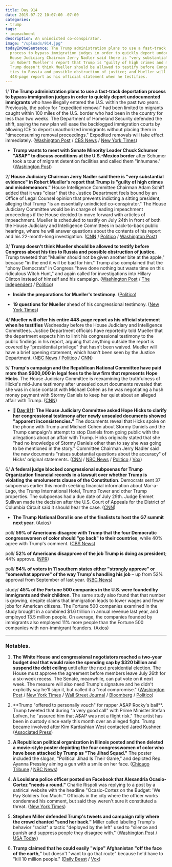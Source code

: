 ```yaml
---
title: Day 914
date: 2019-07-22 10:07:00 -07:00
categories:
- trump
tags:
- impeachment
description: An unindicted co-conspirator.
image: "/uploads/914.jpg"
todayInOneSentence: The Trump administration plans to use a fast-track deportation
  process to bypass immigration judges in order to quickly deport undocumented immigrants;
  House Judiciary Chairman Jerry Nadler said there is "very substantial evidence"
  in Robert Mueller's report that Trump is "guilty of high crimes and misdemeanors";
  Trump doesn't think Mueller should be allowed to testify before Congress about his
  ties to Russia and possible obstruction of justice; and Mueller will offer his entire
  448-page report as his official statement when he testifies.
---
```


1/ **The Trump administration plans to use a fast-track deportation process to bypass immigration judges in order to quickly deport undocumented immigrants** who have illegally entered the U.S. within the past two years. Previously, the policy for "expedited removal" had been limited to migrants caught within 100 miles of the U.S. border who had been in the country for less than two weeks. The Department of Homeland Security defended the shift, saying the new plan will ease the backlogged immigration courts by allowing ICE to deport unauthorized immigrants without placing them in "timeconsuming removal proceedings." Expedited removals will take effect immediately. ([Washington Post](https://www.washingtonpost.com/immigration/trump-administration-to-expand-its-power-to-deport-undocumented-immigrants/2019/07/22/76d09bc4-ac8e-11e9-bc5c-e73b603e7f38_story.html) / [CBS News](https://www.cbsnews.com/news/ice-gets-expanded-power-to-swiftly-deport-more-undocumented-immigrants/) / [New York Times](https://www.nytimes.com/2019/07/22/us/politics/trump-immigration-deportations.html))

* **Trump wants to meet with Senate Minority Leader Chuck Schumer "ASAP" to discuss conditions at the U.S.-Mexico border** after Schumer took a tour of migrant detention facilities and called them "inhumane." ([Washington Post](https://www.washingtonpost.com/politics/trump-says-he-wants-to-meet-with-schumer-asap-on-conditions-at-the-border/2019/07/22/ff60f84c-ac68-11e9-bc5c-e73b603e7f38_story.html?utm_term=.b41b89f0f2dd))

2/ **House Judiciary Chairman Jerry Nadler said there is "very substantial evidence" in Robert Mueller's report that Trump is "guilty of high crimes and misdemeanors."** House Intelligence Committee Chairman Adam Schiff added that it was "clear" that the Justice Department feels bound by an Office of Legal Counsel opinion that prevents indicting a sitting president, alleging that Trump "is an essentially unindicted co-conspirator." The House Judiciary Committee would be in charge of leading impeachment proceedings if the House decided to move forward with articles of impeachment. Mueller is scheduled to testify on July 24th in front of both the House Judiciary and Intelligence Committees in back-to-back public hearings, where he will answer questions about the contents of his report and his 22-month-long investigation. ([CNN](https://www.cnn.com/2019/07/21/politics/mueller-investigation-nadler-says-evidence-trump-guilty-high-crimes-misdemeanors/index.html) / [Politico](https://www.politico.com/story/2019/07/22/trump-mueller-testimony-1424608) / [Washington Post](https://www.washingtonpost.com/politics/ahead-of-mueller-hearing-nadler-says-there-is-substantial-evidence-trump-committed-high-crimes-and-misdemeanors/2019/07/21/c0e32a90-abc8-11e9-bc5c-e73b603e7f38_story.html))

3/ **Trump doesn't think Mueller should be allowed to testify before Congress about his ties to Russia and possible obstruction of justice**. Trump tweeted that "Mueller should not be given another bite at the apple," because "in the end it will be bad for him." Trump also complained that the "phony Democrats" in Congress "have done nothing but waste time on this ridiculous Witch Hunt," and again called for investigations into Hillary Clinton instead of himself and his campaign. ([Washington Post](https://www.washingtonpost.com/politics/trump-says-mueller-shouldnt-get-another-bite-at-the-apple-as-he-prepares-to-testify-to-congress/2019/07/22/f2f4541a-ac80-11e9-bc5c-e73b603e7f38_story.html?noredirect=on&utm_term=.068648745444) / [The Independent](https://www.independent.co.uk/news/world/americas/us-politics/trump-mueller-hearing-russia-collusion-twitter-us-president-democrats-congress-a9015651.html?utm_source=reddit.com) / [Politico](https://www.politico.com/story/2019/07/22/trump-mueller-testimony-1424608))

* **Inside the preparations for Mueller's testimony**. ([Politico](https://www.politico.com/story/2019/07/22/robert-mueller-testimony-1424333))

* **19 questions for Mueller** ahead of his congressional testimony. ([New York Times](https://www.nytimes.com/interactive/2019/07/22/us/politics/mueller-testimony-questions.html))

4/ **Mueller will offer his entire 448-page report as his official statement when he testifies** Wednesday before the House Judiciary and Intelligence Committees. Justice Department officials have reportedly told Mueller that the department expects him to limit his congressional testimony to the public findings in his report, arguing that anything outside the report is covered by "presidential privilege" that hasn't been waived. Mueller will have a brief opening statement, which hasn't been seen by the Justice Department. ([NBC News](https://www.nbcnews.com/politics/justice-department/mueller-will-make-full-report-his-official-statement-congress-committees-n1032531) / [Politico](https://www.politico.com/story/2019/07/22/justice-mueller-congress-testimony-limit-1426035) / [CNN](https://www.cnn.com/2019/07/22/politics/doj-has-not-seen-robert-mueller-opening-statement/index.html))

5/ **Trump's campaign and the Republican National Committee have paid more than $600,000 in legal fees to the law firm that represents Hope Hicks**. The House Judiciary Committee is reexamining the truthfulness of Hicks's mid-June testimony after unsealed court documents revealed that she was in close contact with Michael Cohen as he was negotiating a hush money payment with Stormy Daniels to keep her quiet about an alleged affair with Trump. ([CNN](https://www.cnn.com/2019/07/19/politics/donald-trump-hope-hicks-legal-fees/))

* **📌 [Day 911](https://whatthefuckjusthappenedtoday.com/2019/07/19/day-911/#3-the-house-judiciary-committee-aske): The House Judiciary Committee asked Hope Hicks to clarify her congressional testimony after newly unsealed documents showed "apparent inconsistencies."** The documents reveal that Hicks spoke on the phone with Trump and Michael Cohen about Stormy Daniels and the Trump campaign's attempt to stop Daniels from going public with the allegations about an affair with Trump. Hicks originally stated that she "had no knowledge of Stormy Daniels other than to say she was going to be mentioned in the story." Committee Chairman Jerry Nadler said the new documents "raises substantial questions about the accuracy" of Hicks' original statements. ([CNN](https://www.cnn.com/2019/07/18/politics/hope-hicks-house-judiciary-testimony/index.html) / [NBC News](https://www.nbcnews.com/politics/donald-trump/house-dems-demand-answers-hope-hicks-over-apparent-inconsistencies-her-n1031716) / [Politico](https://www.politico.com/story/2019/07/18/hicks-testimony-gets-second-look-after-cohen-document-dump-1422149) / [Vox](https://www.vox.com/policy-and-politics/2019/7/19/20700604/jerry-nadler-hope-hicks-testimony-hush-payments-trump))

6/ **A federal judge blocked congressional subpoenas for Trump Organization financial records in a lawsuit over whether Trump is violating the emoluments clause of the Constitution**. Democrats sent 37 subpoenas earlier this month seeking financial information about Mar-a-Lago, the Trump International Hotel, Trump Tower and other Trump properties. The subpoenas had a due date of July 29th. Judge Emmet Sullivan made the decision after the U.S. Court of Appeals for the District of Columbia Circuit said it should hear the case. ([CNN](https://www.cnn.com/2019/07/19/politics/emoluments-subpoenas/))

* **The Trump National Doral is one of the finalists to host the G7 summit next year**. ([Axios](https://www.axios.com/trump-national-doral-g7-site-2020-252ae9ee-aafc-444a-a8e7-fa041a30f0aa.html))

poll/ **59% of Americans disagree with Trump that the four Democratic congresswomen of color should "go back" to their countries**, while 40% agree with Trump's comment. ([CBS News](https://www.cbsnews.com/news/most-americans-disagree-with-trumps-go-back-tweets-cbs-news-poll/))

poll/ **52% of Americans disapprove of the job Trump is doing as president**; 44% approve. ([NPR](https://www.npr.org/2019/07/22/743516166/npr-newshour-marist-poll-americans-not-sold-on-trump-or-democrats))

poll/ **54% of voters in 11 southern states either "strongly approve" or "somewhat approve" of the way Trump's handling his job** – up from 52% approval from September of last year. ([NBC News](https://www.nbcnews.com/politics/politics-news/nbc-news-poll-south-voters-support-trump-grows-residents-see-n1031851))

study/ **45% of the Fortune 500 companies in the U.S. were founded by immigrants and their children**. The same study also found that that number is growing, despite claims that immigration leads to lower wages and fewer jobs for American citizens. The Fortune 500 companies examined in the study brought in a combined $1.6 trillion in annual revenue last year, and employed 13.5 million people. On average, the companies founded by immigrants also employed 11% more people than the Fortune 500 companies with non-immigrant founders. ([Axios](https://www.axios.com/immigrants-founders-fortune-500-companies-7e883b5a-1b76-462c-83b5-be68e2e9cae4.html))

---

### Notables.

1. **The White House and congressional negotiators reached a two-year budget deal that would raise the spending cap by $320 billion and suspend the debt ceiling** until after the next presidential election. The House must approve the agreement before members leave July 26th for a six-week recess. The Senate, meanwhile, can put vote on it next week. The measure will also need Trump's signature and he didn't explicitly say he'll sign it, but called it a "real compromise." ([Washington Post](https://www.washingtonpost.com/business/economy/trump-announces-support-for-two-year-bipartisan-budget-deal-that-boosts-spending-suspends-debt-limit/2019/07/22/94cf2172-acb6-11e9-8e77-03b30bc29f64_story.html) / [New York Times](https://www.nytimes.com/2019/07/22/us/politics/budget-deal.html) / [Wall Street Journal](https://www.wsj.com/articles/white-house-and-congress-near-agreement-on-spending-debt-ceiling-11563799484) / [Bloomberg](https://www.bloomberg.com/news/articles/2019-07-22/trump-says-lawmakers-reach-bipartisan-debt-limit-suspension-deal) / [Politico](https://www.politico.com/story/2019/07/22/white-house-congress-budget-deal-1425192))

2. **Trump "offered to personally vouch" for rapper A$AP Rocky's bail**. Trump tweeted that during "a very good call" with Prime Minister Stefan Lofven, he "assured him that A$AP was not a flight risk." The artist has been in custody since early this month over an alleged fight. Trump became involved after Kim Kardashian West contacted Jared Kushner. ([Associated Press](https://apnews.com/ddca1331200e4408ad3d83797b90b4b7))

3. **A Republican political organization in Illinois posted and then deleted a movie-style poster depicting the four congresswomen of color who have been attacked by Trump as "The Jihad Squad."** The poster included the slogan, "Political Jihad Is Their Game," and depicted Rep. Ayanna Pressley aiming a gun with a smile on her face. ([Chicago Tribune](https://www.chicagotribune.com/politics/ct-illinois-republicans-jihad-squad-post-20190721-ffwvxkiiyzhyxg72mdjjqkcgmu-story.html) / [NBC News](https://www.nbcnews.com/politics/congress/illinois-gop-group-deletes-post-depicting-democratic-congresswomen-jihad-squad-n1032181))

4. **A Louisiana police officer posted on Facebook that Alexandria Ocasio-Cortez "needs a round."** Charlie Rispoli was replying to a post by a satirical website with the headline "Ocasio-Cortez on the Budget: 'We Pay Soldiers Too Much.'" Officials in the city where the officer works condemned his comment, but said they weren't sure it constituted a threat. ([New York Times](https://www.nytimes.com/2019/07/21/us/charlie-rispoli-gretna-police.html))

5. **Stephen Miller defended Trump's tweets and campaign rally where the crowd chanted "send her back."** Miller called labeling Trump's behavior "racist" a tactic "deployed by the left" used to "silence and punish and suppress people they disagree with." ([Washington Post](https://www.washingtonpost.com/politics/stephen-miller-defends-trumps-attacks-on-rep-omar/2019/07/21/802cc8e4-abc8-11e9-bc5c-e73b603e7f38_story.html) / [USA Today](https://www.usatoday.com/story/news/politics/2019/07/21/chris-wallace-stephen-miller-trump-racism/1790299001/))

6. **Trump claimed that he could easily "wipe" Afghanistan "off the face of the earth,"** but doesn't "want to go that route" because he'd have to "kill 10 million people." ([Daily Beast](https://www.thedailybeast.com/trump-i-could-win-afghan-war-in-a-weekbut-dont-want-to-kill-10-million-people) / [Vox](https://www.vox.com/world/2019/7/22/20704248/trump-afghanistan-10-days-war))